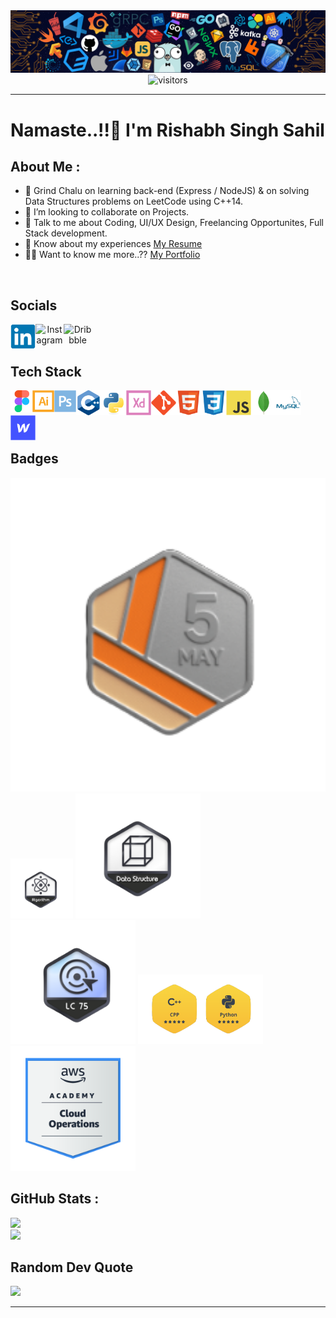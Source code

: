 <div style="max-width: 100%; overflow-x: auto;">
  <a href="https://www.into-y0u.github.io/Portfolio1/">
    <img src="https://github.com/Into-Y0u/Into-Y0u/blob/53c2639571463a76ea024c6f75b69dd0b2655423/github-banner.png" alt="MasterHead" style="max-width: 100%;">
  </a>
</div>

<div style="text-align: center;">
  <img src="https://visitor-badge.glitch.me/badge?page_id=Into-Y0u.Into-Y0u" alt="visitors">
</div>

---

# Namaste..!!👋 I'm Rishabh Singh Sahil

## About Me :
- 😬 Grind Chalu on learning back-end (Express / NodeJS) & on solving Data Structures problems on LeetCode using C++14.
- 👯 I’m looking to collaborate on Projects.
- 💬 Talk to me about Coding, UI/UX Design, Freelancing Opportunites, Full Stack development.
- 📄 Know about my experiences [My Resume](https://drive.google.com/file/d/1dD-BfIfXblVpz1SU6yHlbnwK3x-MmEie/view?usp=sharing)
- 👨‍💻 Want to know me more..??  [My Portfolio](https://sahil0029.github.io/rishabhPortfolio/)

<br/>

## Socials

<div style="text-align: center;">
  <a href="https://www.linkedin.com/in/rishabhSinghSahil" target="blank"><img align="left" alt="LinkedIn" width="40px" 
src="https://github.com/devicons/devicon/blob/master/icons/linkedin/linkedin-original.svg" /></a>

<a href="https://www.instagram.com/frankie_sahil_/" target="blank"><img align="left" alt="Instagram" width="45px" 
src="https://github.com/gauravghongde/social-icons/blob/master/SVG/Color/Instagram.svg" /></a>

<a href="https://dribbble.com/frankiesahil" target="blank"><img align="left" alt="Dribbble" width="45px" 
src="https://github.com/gauravghongde/social-icons/blob/master/SVG/Color/Dribbble.svg" /></a>
</div>

<br/><br/>

## Tech Stack

<div style="text-align: center;">
  <img align="left" alt="Figma" width="35px" src="https://raw.githubusercontent.com/devicons/devicon/1119b9f84c0290e0f0b38982099a2bd027a48bf1/icons/figma/figma-original.svg" />
<img align="left" alt="Illustrator" width="35px" src="https://raw.githubusercontent.com/devicons/devicon/1119b9f84c0290e0f0b38982099a2bd027a48bf1/icons/illustrator/illustrator-line.svg" />
<img align="left" alt="Photoshop" width="35px" src="https://raw.githubusercontent.com/devicons/devicon/1119b9f84c0290e0f0b38982099a2bd027a48bf1/icons/photoshop/photoshop-plain.svg" />
<img align="left" alt="C++" width="40px" 
src="https://github.com/devicons/devicon/blob/master/icons/cplusplus/cplusplus-original.svg" />
<img align="left" alt="Python" width="40px" 
src="https://github.com/devicons/devicon/blob/master/icons/python/python-original.svg" />
<img align="left" alt="Adobe XD" width="40px" 
src="https://github.com/devicons/devicon/blob/master/icons/xd/xd-line.svg" />
<img align="left" alt="git" width="40px" 
src="https://github.com/devicons/devicon/blob/master/icons/git/git-original.svg" />
<img align="left" alt="HTML5" width="40px" 
src="https://github.com/devicons/devicon/blob/master/icons/html5/html5-original.svg" />
<img align="left" alt="CSS3" width="40px" 
src="https://github.com/devicons/devicon/blob/master/icons/css3/css3-original.svg" />
<img align="left" alt="Javascript" width="40px" 
src="https://github.com/devicons/devicon/blob/master/icons/javascript/javascript-original.svg" />
<img align="left" alt="Javascript" width="40px" 
src="https://github.com/devicons/devicon/blob/master/icons/mongodb/mongodb-original.svg" />
<img align="left" alt="Javascript" width="40px" 
src="https://github.com/devicons/devicon/blob/master/icons/mysql/mysql-plain-wordmark.svg" />
<img align="left" alt="Javascript" width="40px" 
src="https://github.com/devicons/devicon/blob/master/icons/webflow/webflow-original.svg" />
 </div>
 
<br/>
<br/>
<br/>
<br/>

## Badges 

<img src="badges3.png" width="630px"> <img src="badges4.png" width="100px"> <img src="badges5.png" width="200px"> <img src="badges6.png" width="200px"> <img src="badges1.png" width="200px"> <img src="badges2.png" width="200px">
  


## GitHub Stats :

<img src="https://github-readme-stats.vercel.app/api?username=sahil0029&show_icons=true&theme=radical&hide_border=true" />

<br>

<img src="https://github-readme-streak-stats.herokuapp.com/?user=sahil0029&show_icons=true&theme=dark&hide_border=true&stroke=ffffff&background=121212" />

<br>

## Random Dev Quote

![](https://quotes-github-readme.vercel.app/api?type=horizontal&theme=radical)

---
